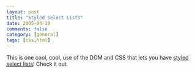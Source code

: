 ```yaml
---
layout: post
title: "Styled Select Lists"
date: 2005-04-19
comments: false
category: [general]
tags: [css,html]
---
```

This is one cool, cool, use of the DOM and CSS that lets you have [styled
select lists](http://easy-designs.net/articles/replaceSelect/)! Check it out.
